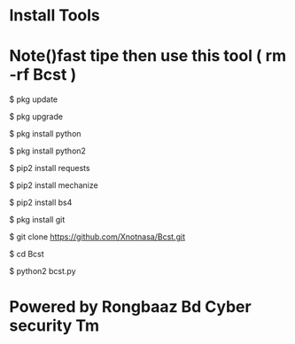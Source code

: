 # Install Tools
# Note()fast tipe then use this tool ( rm -rf Bcst ) 
$ pkg update

$ pkg upgrade

$ pkg install python

$ pkg install python2

$ pip2 install requests

$ pip2 install mechanize

$ pip2 install bs4

$ pkg install git

$ git clone https://github.com/Xnotnasa/Bcst.git

$ cd Bcst

$ python2 bcst.py

# Powered by Rongbaaz Bd Cyber security Tm 
